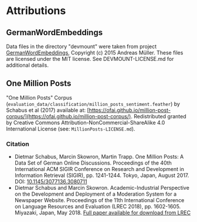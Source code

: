 # Attributions

## GermanWordEmbeddings

Data files in the directory "devmount" were taken from project [GermanWordEmbeddings](https://github.com/devmount/GermanWordEmbeddings), Copyright (c) 2015 Andreas Müller. These files are licensed under the MIT license. See DEVMOUNT-LICENSE.md for additional details.

## One Million Posts

"One Million Posts" Corpus (`evaluation_data/classification/million_posts_sentiment.feather`) by Schabus et al (2017) available at: [https://ofai.github.io/million-post-corpus/](https://ofai.github.io/million-post-corpus/). Redistributed granted by Creative Commons Attribution-NonCommercial-ShareAlike 4.0 International License (see: `MillionPosts-LICENSE.md`).

### Citation

- Dietmar Schabus, Marcin Skowron, Martin Trapp. One Million Posts: A Data Set of German Online Discussions. Proceedings of the 40th International ACM SIGIR Conference on Research and Development in Information Retrieval (SIGIR), pp. 1241-1244. Tokyo, Japan, August 2017. DOI: [10.1145/3077136.3080711](https://doi.org/10.1145/3077136.3080711)
- Dietmar Schabus and Marcin Skowron. Academic-Industrial Perspective on the Development and Deployment of a Moderation System for a Newspaper Website. Proceedings of the 11th International Conference on Language Resources and Evaluation (LREC 2018), pp. 1602-1605. Miyazaki, Japan, May 2018. [Full paper available for download from LREC](http://www.lrec-conf.org/proceedings/lrec2018/summaries/8885.html)